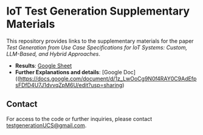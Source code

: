 # IoT Test Generation Supplementary Materials

This repository provides links to the supplementary materials for the paper 
*Test Generation from Use Case Specifications for IoT Systems: Custom, LLM-Based, and Hybrid Approaches*.

- **Results**: [Google Sheet](https://docs.google.com/spreadsheets/d/1XqVsi860SmY-Iw8Wjn1Gdj6YMpz6R6-p99IjOSiwZmg/edit?usp=sharing)
- **Further Explanations and details**: [Google Doc]((https://docs.google.com/document/d/1z_LwOoCg9N0f4RAY0C9AdEfpsFDfD4U7J1dvvqZpM6U/edit?usp=sharing)

## Contact
For access to the code or further inquiries, please contact [testgenerationUCS@gmail.com](mailto:testgenerationUCS@gmail.com).
